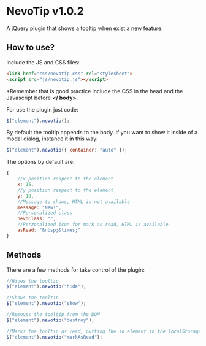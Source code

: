 NevoTip v1.0.2
================
A jQuery plugin that shows a tooltip when exist a new feature.


How to use?
-----------
Include the JS and CSS files:

```html
<link href="css/nevotip.css" rel="stylesheet">
<script src="js/nevotip.js"></script>
```
\*Remember that is good practice include the CSS in the head and the Javascript before **\</ body\>**.

For use the plugin just code:
```javascript
$("element").nevotip();
```
By default the tooltip appends to the body. If you want to show it inside of a modal dialog, instance it in this way:
```javascript
$("element").nevotip({ container: "auto" });
```

The options by default are:
```javascript
{
	//x position respect to the element
	x: 15,
	//y position respect to the element
	y: 10,
	//Message to shows, HTML is not available
	message: "New!",
	//Personalized class
	nevoClass: "",
	//Perzonalized icon for mark as read, HTML is available
	asRead: "&nbsp;&times;"
}
```

Methods
-------
There are a few methods for take control of the plugin:

```javascript
//Hides the tooltip
$("element").nevotip("hide");

//Shows the tooltip
$("element").nevotip("show");

//Removes the tooltip from the DOM
$("element").nevotip("destroy");

//Marks the tooltip as read, putting the id element in the localStorage
$("element").nevotip("markAsRead");
```
